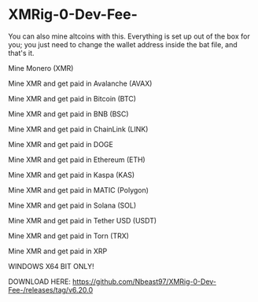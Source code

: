 # XMRig-0-Dev-Fee-
You can also mine altcoins with this. Everything is set up out of the box for you; you just need to change the wallet address inside the bat file, and that's it.

Mine Monero (XMR)

Mine XMR and get paid in Avalanche (AVAX)

Mine XMR and get paid in Bitcoin (BTC)

Mine XMR and get paid in BNB (BSC)

Mine XMR and get paid in ChainLink (LINK)

Mine XMR and get paid in DOGE

Mine XMR and get paid in Ethereum (ETH)

Mine XMR and get paid in Kaspa (KAS)

Mine XMR and get paid in MATIC (Polygon)

Mine XMR and get paid in Solana (SOL)

Mine XMR and get paid in Tether USD (USDT)

Mine XMR and get paid in Torn (TRX)

Mine XMR and get paid in XRP

WINDOWS X64 BIT ONLY!

DOWNLOAD HERE: https://github.com/Nbeast97/XMRig-0-Dev-Fee-/releases/tag/v6.20.0
